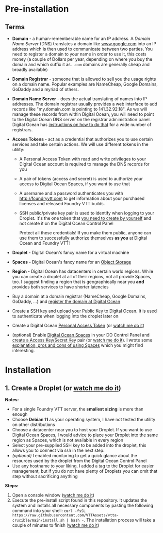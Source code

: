 # Pre-installation

## Terms

- **Domain** - a human-rememberable name for an IP address. A _Domain Name Server_ (DNS) translates a domain like www.google.com into an IP address which is then used to communicate between two parties. You need to register a domain to your name in order to use it, this costs money (a couple of Dollars per year, depending on where you buy the domain and which suffix it as. `.com` domains are generally cheap and broadly available)
- **Domain Registrar** - someone that is allowed to sell you the usage rights on a domain name. Popular examples are NameCheap, Google Domains, GoDaddy and a myriad of others.
- **Domain Name Server** - does the actual translating of names into IP addresses. The domain registrar usually provides a web interface to add records like "my.domain.com is pointing to 141.32.92.18". As we will manage these records from within Digital Ocean, you will need to point to the Digital Ocean DNS server on the registrar administration panel. Digital Ocean has [instructions on how to do that](https://www.digitalocean.com/community/tutorials/how-to-point-to-digitalocean-nameservers-from-common-domain-registrars) for a wide number of registrars.
- **Access Tokens** - act as a credential that authorizes you to use certain services and take certain actions. We will use different tokens in the utility:

  - A Personal Access Token with read and write privileges to your Digital Ocean account is required to manage the DNS records for you
  - A pair of tokens (access and secret) is used to authorize your access to Digital Ocean Spaces, if you want to use that
  - A username and a password authenticates you with http://foundryvtt.com to get information about your purchased licenses and released Foundry VTT builds.
  - SSH public/private key pair is used to identify when logging to your Droplet. It's the one token that [you need to create by yourself](https://docs.digitalocean.com/products/accounts/security/#ssh-keys) and not create it on the Digital Ocean Control Panel

    Protect all these credentials! If you make them public, anyone can use them to successfully authorize themselves **as you** at Digital Ocean and Foundry VTT!

- **Droplet** - Digital Ocean's fancy name for a virtual machine
- **Spaces** - Digital Ocean's fancy name for an [Object Storage](spaces-benefits.md)
- **Region** - Digital Ocean has datacenters in certain world regions. While you can create a droplet at all of their regions, not all provide Spaces, too. I suggest finding a region that is geographically near you **and** provides both services to have shorter latencies

- Buy a domain at a domain registrar (NameCheap, Google Domains, GoDaddy, ...) and [register the domain at Digital Ocean](https://docs.digitalocean.com/products/networking/dns/how-to/add-domains/)
- [Create a SSH key and upload your Public Key to Digital Ocean](https://docs.digitalocean.com/products/droplets/how-to/add-ssh-keys/to-account/). It is used to authenticate when logging into the droplet later on
- Create a Digital Ocean [Personal Access Token](https://docs.digitalocean.com/reference/api/create-personal-access-token/) (or [watch me do it](img/create-personal-access-token.gif))
- (optional) Enable [Digital Ocean Spaces](https://www.digitalocean.com/producs/spaces) in your DO Control Panel and [create a Access Key/Secret Key](https://docs.digitalocean.com/products/spaces/how-to/manage-access/) pair (or [watch me do it](img/create-spaces-key.gif)). I wrote some [explanation, pros and cons of using Spaces](spaces-benefits.md) which you might find interesting.

# Installation

## 1. Create a Droplet (or [watch me do it](img/create-droplet.gif))

**Notes:**

- For a single Foundry VTT server, the **smallest sizing** is more than enough
- Choose **Debian 11** as your operating system, I have not tested the utility on other distributions
- Choose a datacenter near you to host your Droplet. If you want to use Digital Ocean Spaces, I would advice to place your Droplet into the same region as Spaces, which is not available in every region
- Select your pre-supplied SSH key to be added into the droplet, this allows you to connect via ssh in the next step.
- _(optional)_ I enabled monitoring to get a quick glance about the resources used by the droplet from the Digital Ocean Control Panel
- Use any hostname to your liking. I added a tag to the Droplet for easier management, but if you do not have plenty of Droplets you can omit that step without sacrificing anything

**Steps:**

1. Open a console window ([watch me do it](img/open-console.gif))
2. Execute the pre-install script found in this repository. It updates the system and installs all necessary components by pasting the following command into your shell: `curl -fsSL https://raw.githubusercontent.com/VTTAssets/vtta-crucible/main/install.sh | bash -`. The installation process will take a couple of minutes to finish ([watch me do it](img/install-requirements.gif))
